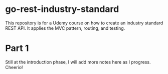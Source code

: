 # go-rest-industry-standard

This repository is for a Udemy course on how to create an industry standard REST API.
It applies the MVC pattern, routing, and testing.

# Part 1

Still at the introduction phase, I will add more notes here as I progress.
Cheerio!